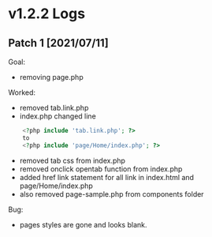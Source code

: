 # v1.2.2 Logs

## Patch 1 [2021/07/11]

Goal:

* removing page.php

Worked:

* removed tab.link.php
* index.php changed line

```php
    <?php include 'tab.link.php'; ?>
    to
    <?php include 'page/Home/index.php'; ?>
```

* removed tab css from index.php
* removed onclick opentab function from index.php
* added href link statement for all link in index.html and page/Home/index.php
* also removed page-sample.php from components folder

Bug:

* pages styles are gone and looks blank.
